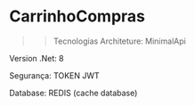 # CarrinhoCompras

>> Tecnologias
Architeture: MinimalApi

Version .Net: 8

Segurança: TOKEN JWT

Database: REDIS (cache database)
